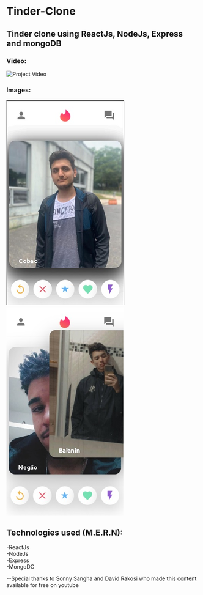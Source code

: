 # Tinder-Clone
## Tinder clone using ReactJs, NodeJs, Express and mongoDB

### Video:

![Project Video](https://github.com/DaniFTT/Tinder-Clone/blob/main/tinder-clone/src/assets/videos/tinder-clone-exemplo.gif)


### Images:

![Image project](https://github.com/DaniFTT/Tinder-Clone/blob/main/tinder-clone/src/assets/img/tinder-clone-img.jpg)
![Image-2 project](https://github.com/DaniFTT/Tinder-Clone/blob/main/tinder-clone/src/assets/img/tinder-clone-img-1.jpg)



## Technologies used (M.E.R.N):

-ReactJs<br>
-NodeJs<br>
-Express<br>
-MongoDC<br>



--Special thanks to Sonny Sangha and David Rakosi who made this content available for free on youtube
